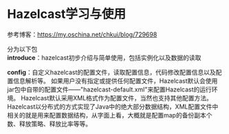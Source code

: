 # Hazelcast学习与使用
参考博客：https://my.oschina.net/chkui/blog/729698

分为以下包<br>
**introduce**：hazelcast初步介绍与简单使用，包括实例化以及数据的读取<br>


**config**：自定义hazelcast的配置文件，读取配置信息，代码修改配置信息以及配置信息解析等。
 如果用户没有指定或提供任何配置文件，Hazelcast默认会使用jar包中自带的配置文件——"hazelcast-default.xml"来配置Hazelcast的运行环境。
 Hazelcast默认采用XML格式作为配置文件，当然也支持其他配置方法。
 Hazelcast以分布式的方式实现了Java中的绝大部分数据结构，XML配置文件中相关的就是用来配置数据结构，从字面上看，大概就是配置map的备份副本个数、释放策略、释放比率等等。
